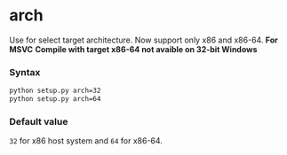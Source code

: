 # arch
Use for select target architecture. Now support only x86 and x86-64.
**For MSVC**
**Compile with target x86-64 not avaible on 32-bit Windows**
### Syntax
```bash
python setup.py arch=32
python setup.py arch=64
```
### Default value
`32` for x86 host system and `64` for x86-64.